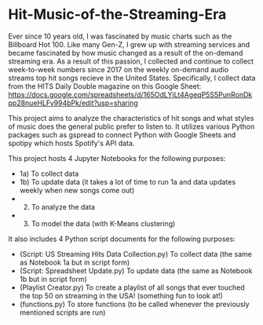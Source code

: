 # Hit-Music-of-the-Streaming-Era

Ever since 10 years old, I was fascinated by music charts such as the Billboard Hot 100. Like many Gen-Z, I grew up with streaming services and became fascinated by how music changed as a result of the on-demand streaming era. As a result of this passion, I collected and continue to collect week-to-week numbers since 2017 on the weekly on-demand audio streams top hit songs recieve in the United States. Specifically, I collect data from the HITS Daily Double magazine on this Google Sheet: https://docs.google.com/spreadsheets/d/165OdLYjLt4AgeqP5S5PunRonDkpp28nueHLFv994bPk/edit?usp=sharing

This project aims to analyze the characteristics of hit songs and what styles of music does the general public prefer to listen to. It utilizes various Python packages such as gspread to connect Python with Google Sheets and spotipy which hosts Spotify's API data.

This project hosts 4 Jupyter Notebooks for the following purposes:
- 1a) To collect data
- 1b) To update data (it takes a lot of time to run 1a and data updates weekly when new songs come out)
- 2) To analyze the data
- 3) To model the data (with K-Means clustering)

It also includes 4 Python script documents for the following purposes:
- (Script: US Streaming Hits Data Collection.py) To collect data (the same as Notebook 1a but in script form)
- (Script: Spreadsheet Update.py) To update data (the same as Notebook 1b but in script form)
- (Playlist Creator.py) To create a playlist of all songs that ever touched the top 50 on streaming in the USA! (something fun to look at!)
- (functions.py) To store functions (to be called whenever the previously mentioned scripts are run)

